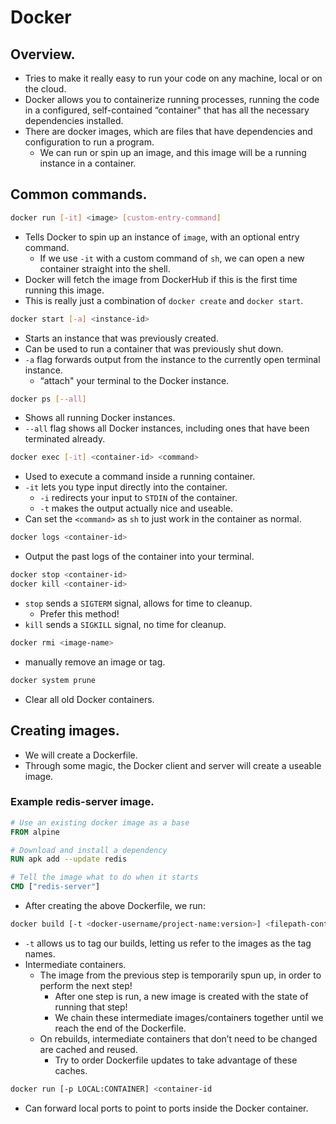 # Docker

## Overview.

- Tries to make it really easy to run your code on any machine, local or on the cloud.
- Docker allows you to containerize running processes, running the code in a configured, self-contained “container" that has all the necessary dependencies installed.
- There are docker images, which are files that have dependencies and configuration to run a program.
	- We can run or spin up an image, and this image will be a running instance in a container.

## Common commands.

```sh
docker run [-it] <image> [custom-entry-command]
```

- Tells Docker to spin up an instance of `image`, with an optional entry command.
	- If we use `-it` with a custom command of `sh`, we can open a new container straight into the shell.
- Docker will fetch the image from DockerHub if this is the first time running this image.
- This is really just a combination of `docker create` and `docker start`.

```sh
docker start [-a] <instance-id>
```

- Starts an instance that was previously created.
- Can be used to run a container that was previously shut down.
- `-a` flag forwards output from the instance to the currently open terminal instance.
	- “attach" your terminal to the Docker instance.

```sh
docker ps [--all]
```

- Shows all running Docker instances.
- `--all` flag shows all Docker instances, including ones that have been terminated already.

```sh
docker exec [-it] <container-id> <command>
```

- Used to execute a command inside a running container.
- `-it` lets you type input directly into the container.
	- `-i` redirects your input to `STDIN` of the container.
	- `-t` makes the output actually nice and useable.
- Can set the `<command>` as `sh` to just work in the container as normal.

```sh
docker logs <container-id>
```

- Output the past logs of the container into your terminal.

```sh
docker stop <container-id>
docker kill <container-id>
```

- `stop` sends a `SIGTERM` signal, allows for time to cleanup.
	- Prefer this method!
- `kill` sends a `SIGKILL` signal, no time for cleanup.

```sh
docker rmi <image-name>
```

- manually remove an image or tag.

```sh
docker system prune
```

- Clear all old Docker containers.

## Creating images.

- We will create a Dockerfile.
- Through some magic, the Docker client and server will create a useable image.

### Example redis-server image.

```Dockerfile
# Use an existing docker image as a base
FROM alpine

# Download and install a dependency
RUN apk add --update redis

# Tell the image what to do when it starts
CMD ["redis-server"]
```

- After creating the above Dockerfile, we run:

```sh
docker build [-t <docker-username/project-name:version>] <filepath-containing-Dockerfile>
```

- `-t` allows us to tag our builds, letting us refer to the images as the tag names.
- Intermediate containers.
	- The image from the previous step is temporarily spun up, in order to perform the next step!
		- After one step is run, a new image is created with the state of running that step!
		- We chain these intermediate images/containers together until we reach the end of the Dockerfile.
	- On rebuilds, intermediate containers that don’t need to be changed are cached and reused.
		- Try to order Dockerfile updates to take advantage of these caches.

```sh
docker run [-p LOCAL:CONTAINER] <container-id
```

- Can forward local ports to point to ports inside the Docker container.
